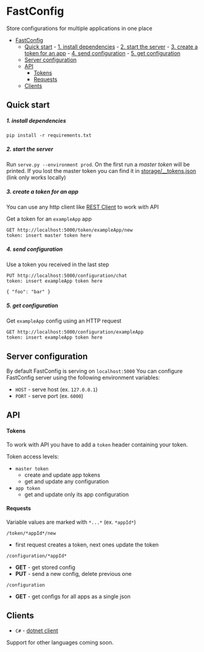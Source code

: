 # FastConfig
Store configurations for multiple applications in one place

- [FastConfig](#fastconfig)
  - [Quick start](#quick-start)
        - [1. install dependencies](#1-install-dependencies)
        - [2. start the server](#2-start-the-server)
        - [3. create a token for an app](#3-create-a-token-for-an-app)
        - [4. send configuration](#4-send-configuration)
        - [5. get configuration](#5-get-configuration)
  - [Server configuration](#server-configuration)
  - [API](#api)
      - [Tokens](#tokens)
      - [Requests](#requests)
  - [Clients](#clients)

## Quick start

##### 1. install dependencies
`pip install -r requirements.txt`

##### 2. start the server
Run `serve.py --environment prod`.
On the first run a *master token* will be printed. 
If you lost the master token you can find it in [storage/__tokens.json](server/storage/__tokens.json) (link only works locally)

##### 3. create a token for an app
You can use any http client like [REST Client](https://marketplace.visualstudio.com/items?itemName=humao.rest-client) to work with API

Get a token for an `exampleApp` app
```http
GET http://localhost:5000/token/exampleApp/new
token: insert master token here
```

##### 4. send configuration
Use a token you received in the last step
```http
PUT http://localhost:5000/configuration/chat
token: insert exampleApp token here

{ "foo": "bar" }
```

##### 5. get configuration

Get `exampleApp` config using an HTTP request
```http
GET http://localhost:5000/configuration/exampleApp
token: insert exampleApp token here
```

## Server configuration
By default FastConfig is serving on `localhost:5000`
You can configure FastConfig server using the following environment variables:
- `HOST` - serve host (ex. `127.0.0.1`)
- `PORT` - serve port (ex. `6000`)

## API
#### Tokens
To work with API you have to add a `token` header containing your token.

Token access levels:
- `master token`
  - create and update app tokens
  - get and update any configuration
- `app token` 
  - get and update only its app configuration


#### Requests
Variable values are marked with `*...*` (ex. `*appId*`)

`/token/*appId*/new` 
- first request creates a token, next ones update the token
  
`/configuration/*appId*` 
- **GET** - get stored config
- **PUT** - send a new config, delete previous one

`/configuration`
- **GET** - get configs for all apps as a single json

## Clients
- `C#` - [dotnet client](csharp_client)

Support for other languages coming soon. 